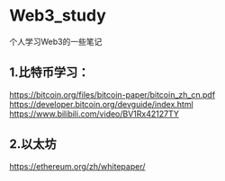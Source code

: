 # Web3_study
个人学习Web3的一些笔记

## 1.比特币学习：

https://bitcoin.org/files/bitcoin-paper/bitcoin_zh_cn.pdf  
https://developer.bitcoin.org/devguide/index.html  
https://www.bilibili.com/video/BV1Rx42127TY  

## 2.以太坊  

https://ethereum.org/zh/whitepaper/  



